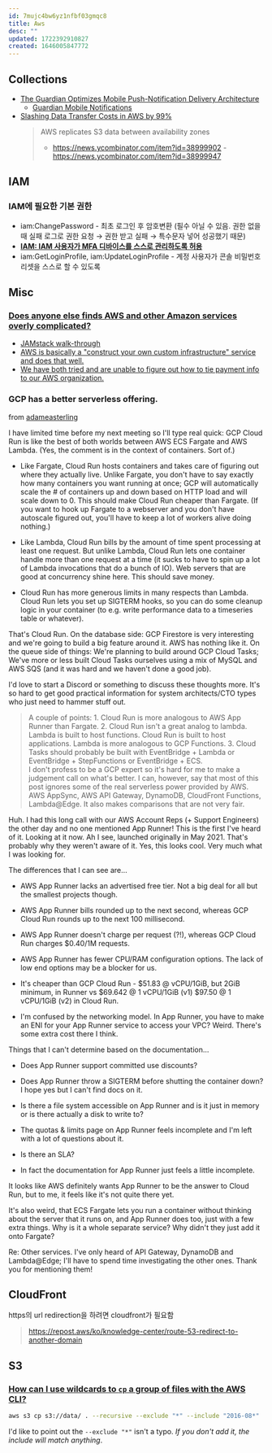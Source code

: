 ```yaml
---
id: 7mujc4bw6yz1nfbf03gmqc8
title: Aws
desc: ""
updated: 1722392910827
created: 1646005847772
---
```


## Collections

- [The Guardian Optimizes Mobile Push-Notification Delivery Architecture](https://www.infoq.com/news/2023/05/guardian-push-architecture/)
  - [Guardian Mobile Notifications](https://github.com/guardian/mobile-n10n)
- [Slashing Data Transfer Costs in AWS by 99%](https://www.bitsand.cloud/posts/slashing-data-transfer-costs/)
  > AWS replicates S3 data between availability zones
  >
  > - https://news.ycombinator.com/item?id=38999902 - https://news.ycombinator.com/item?id=38999947

## IAM

### IAM에 필요한 기본 권한

- iam:ChangePassword - 최초 로그인 후 암호변환 (필수 아닐 수 있음. 권한 없을 때 실패 로그로 권한 요청 → 권한 받고 실패 → 특수문자 넣어 성공했기 때문)
- **[IAM: IAM 사용자가 MFA 디바이스를 스스로 관리하도록 허용](https://docs.aws.amazon.com/ko_kr/IAM/latest/UserGuide/reference_policies_examples_iam_mfa-selfmanage.html)**
- iam:GetLoginProfile, iam:UpdateLoginProfile - 계정 사용자가 콘솔 비밀번호 리셋을 스스로 할 수 있도록

## Misc

### [Does anyone else finds AWS and other Amazon services overly complicated?](https://news.ycombinator.com/item?id=33490314)

- [JAMstack walk-through](https://news.ycombinator.com/item?id=33491010)
- [AWS is basically a "construct your own custom infrastructure" service and does that well.](https://news.ycombinator.com/item?id=33491658)
- [We have both tried and are unable to figure out how to tie payment info to our AWS organization.](https://news.ycombinator.com/item?id=33494968)

### GCP has a better serverless offering.

from [adameasterling](https://news.ycombinator.com/item?id=33523507)

I have limited time before my next meeting so I'll type real quick:
GCP Cloud Run is like the best of both worlds between AWS ECS Fargate and AWS Lambda. (Yes, the comment is in the context of containers. Sort of.)

- Like Fargate, Cloud Run hosts containers and takes care of figuring out where they actually live. Unlike Fargate, you don't have to say exactly how many containers you want running at once; GCP will automatically scale the # of containers up and down based on HTTP load and will scale down to 0. This should make Cloud Run cheaper than Fargate. (If you want to hook up Fargate to a webserver and you don't have autoscale figured out, you'll have to keep a lot of workers alive doing nothing.)

- Like Lambda, Cloud Run bills by the amount of time spent processing at least one request. But unlike Lambda, Cloud Run lets one container handle more than one request at a time (it sucks to have to spin up a lot of Lambda invocations that do a bunch of IO). Web servers that are good at concurrency shine here. This should save money.

- Cloud Run has more generous limits in many respects than Lambda. Cloud Run lets you set up SIGTERM hooks, so you can do some cleanup logic in your container (to e.g. write performance data to a timeseries table or whatever).

That's Cloud Run. On the database side: GCP Firestore is very interesting and we're going to build a big feature around it. AWS has nothing like it. On the queue side of things: We're planning to build around GCP Cloud Tasks; We've more or less built Cloud Tasks ourselves using a mix of MySQL and AWS SQS (and it was hard and we haven't done a good job).

I'd love to start a Discord or something to discuss these thoughts more. It's so hard to get good practical information for system architects/CTO types who just need to hammer stuff out.

> A couple of points: 1. Cloud Run is more analogous to AWS App Runner than Fargate. 2. Cloud Run isn't a great analog to lambda. Lambda is built to host functions. Cloud Run is built to host applications. Lambda is more analogous to GCP Functions. 3. Cloud Tasks should probably be built with EventBridge + Lambda or EventBridge + StepFunctions or EventBridge + ECS.  
> I don't profess to be a GCP expert so it's hard for me to make a judgement call on what's better. I can, however, say that most of this post ignores some of the real serverless power provided by AWS. AWS AppSync, AWS API Gateway, DynamoDB, CloudFront Functions, Lambda@Edge. It also makes comparisons that are not very fair.

Huh. I had this long call with our AWS Account Reps (+ Support Engineers) the other day and no one mentioned App Runner! This is the first I've heard of it. Looking at it now.
Ah I see, launched originally in May 2021. That's probably why they weren't aware of it. Yes, this looks cool. Very much what I was looking for.

The differences that I can see are...

- AWS App Runner lacks an advertised free tier. Not a big deal for all but the smallest projects though.

- AWS App Runner bills rounded up to the next second, whereas GCP Cloud Run rounds up to the next 100 millisecond.

- AWS App Runner doesn't charge per request (?!), whereas GCP Cloud Run charges $0.40/1M requests.

- AWS App Runner has fewer CPU/RAM configuration options. The lack of low end options may be a blocker for us.

- It's cheaper than GCP Cloud Run - $51.83 @ vCPU/1GiB, but 2GiB minimum, in Runner vs $69.642 @ 1 vCPU/1GiB (v1) $97.50 @ 1 vCPU/1GiB (v2) in Cloud Run.

- I'm confused by the networking model. In App Runner, you have to make an ENI for your App Runner service to access your VPC? Weird. There's some extra cost there I think.

Things that I can't determine based on the documentation...

- Does App Runner support committed use discounts?

- Does App Runner throw a SIGTERM before shutting the container down? I hope yes but I can't find docs on it.

- Is there a file system accessible on App Runner and is it just in memory or is there actually a disk to write to?

- The quotas & limits page on App Runner feels incomplete and I'm left with a lot of questions about it.

- Is there an SLA?

- In fact the documentation for App Runner just feels a little incomplete.

It looks like AWS definitely wants App Runner to be the answer to Cloud Run, but to me, it feels like it's not quite there yet.

It's also weird, that ECS Fargate lets you run a container without thinking about the server that it runs on, and App Runner does too, just with a few extra things. Why is it a whole separate service? Why didn't they just add it onto Fargate?

Re: Other services. I've only heard of API Gateway, DynamoDB and Lambda@Edge; I'll have to spend time investigating the other ones. Thank you for mentioning them!

## CloudFront

https의 url redirection을 하려면 cloudfront가 필요함

> https://repost.aws/ko/knowledge-center/route-53-redirect-to-another-domain

## S3

### [How can I use wildcards to `cp` a group of files with the AWS CLI?](https://stackoverflow.com/a/38834779/5163033)

```sh
aws s3 cp s3://data/ . --recursive --exclude "*" --include "2016-08*"
```

I'd like to point out the `--exclude "*"` isn't a typo. _If you don't add it, the include will match anything_.
